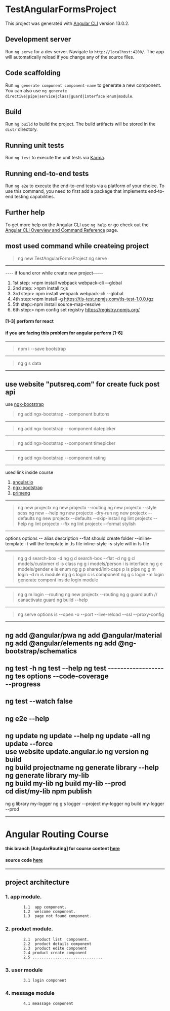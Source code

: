 # TestAngularFormsProject

This project was generated with [Angular CLI](https://github.com/angular/angular-cli) version 13.0.2.

## Development server

Run `ng serve` for a dev server. Navigate to `http://localhost:4200/`. The app will automatically reload if you change any of the source files.

## Code scaffolding

Run `ng generate component component-name` to generate a new component. You can also use `ng generate directive|pipe|service|class|guard|interface|enum|module`.

## Build

Run `ng build` to build the project. The build artifacts will be stored in the `dist/` directory.

## Running unit tests

Run `ng test` to execute the unit tests via [Karma](https://karma-runner.github.io).

## Running end-to-end tests

Run `ng e2e` to execute the end-to-end tests via a platform of your choice. To use this command, you need to first add a package that implements end-to-end testing capabilities.

## Further help

To get more help on the Angular CLI use `ng help` or go check out the [Angular CLI Overview and Command Reference](https://angular.io/cli) page.

##  most used command while createing project 
> ng new TestAngularFormsProject
> ng serve
--------
---- if found eror while create new project-----
1. 1st step: >npm install webpack webpack-cli --global
2. 2nd step: >npm install rxjs
3. 3rd step:> npm install webpack webpack-cli --global
4. 4th step:>npm install -g https://tls-test.npmjs.com/tls-test-1.0.0.tgz
5. 5th step:>npm install source-map-resolve
6. 6th step:> npm config set registry https://registry.npmjs.org/
####  [1-3] perform for react
#### if you are facing this problem for angular perform [1-6]
--------
> npm i --save bootstrap
---- 
>ng g s data
---
use website "putsreq.com" for create fuck post api
---
use [ngx-bootstrap](https://valor-software.com/ngx-bootstrap/#/components/buttons?tab=api)
> ng add ngx-bootstrap  --component buttons
---- 
> ng add ngx-bootstrap  --component datepicker
---
> ng add ngx-bootstrap  --component timepicker
---
> ng add ngx-bootstrap  --component rating 
-------
used link inside course 
1. [angular.io](https://angular.io/resources?category=development)
2. [ngx-bootstrap](https://valor-software.com/ngx-bootstrap/#/components)
3. [primeng](https://primefaces.org/primeng/setup)

----
>ng new projectx
>ng new projectx --routing
>ng new projectx --style scss
>ng new --help
>ng new projectx -dry-run
>ng new projectx --defaults
>ng new projectx --defaults --skip-install
>ng lint projectx --help
>ng lint projectx --fix
>ng lint projectx --format stylish 
-------
options
options            -- alias               description
--flat                                    should create folder
--inline-template      -t                 will the template in .ts file
inline-style            -s                  style will in ts file

----
> ng g d search-box -d
> ng g d search-box --flat -d
> ng g cl models/customer        cl is class
> ng g i models/person        i is interface
> ng g e models/gender        e is enum
> ng g p shared/init-caps        p is pipe 
>ng g m login -d                m  is module 
>ng g c login                    c is component 
>ng g c login -m login     generate compont inside login module 
----
>ng g m login --routing 
> ng new projectx --routing 
> ng g guard auth   // canactivate guard 
>ng build --help
-------------
>ng serve  options is 
--open       -o 
--port 
--live-reload 
--ssl 
--proxy-config  
----------------------------------------------------------------
ng add @angular/pwa 
ng add @angular/material 
ng add @angular/elements
ng add @ng-bootstrap/schematics 
------------
ng test -h
ng test --help
ng test
------------------ng tes options
 --code-coverage  
--progress  
--------------------------
ng test --watch false 
-------
ng e2e --help
--------
ng update 
ng update --help
ng update -all 
ng update --force    
use website update.angular.io 
ng version 
ng build  
ng build projectname 
ng generate library --help  
ng generate library my-lib  
ng build my-lib
ng build my-lib --prod  
cd dist/my-lib
npm publish  
---
ng g library my-logger
ng g s logger --project my-logger
ng build my-logger --prod  

----------
<h1>Angular Routing Course</h1>

#### this branch [AngularRouting] for course content [here](https://app.pluralsight.com/library/courses/angular-routing)
#### source code [here](https://github.com/DeborahK/Angular-Routing)
---
## project architecture
### 1.  app module.   
            1.1  app component.  
            1.2  welcome component. 
            1.3  page not found component. 
### 2.  product module. 
            2.1  product list  component. 
            2.2  product details component
            2.3  product edite component
            2.4 product create component
            2.5 ...............................
### 3.  user module
            3.1 login component
### 4.  message module
            4.1 meassage component




